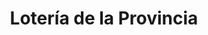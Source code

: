 ---
title: "Lotería de la Provincia"
url: /olivos/loteria-de-la-provincia-antonio-malaver/
shop: Lotterie
---